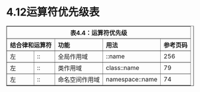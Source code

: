 # 4.12运算符优先级表

<table border="1">
  <tr>
	    <th colspan="5">表4.4：运算符优先级</th>
	</tr>
	<tr>
	    <th colspan="2" align="left">结合律和运算符</th>
	    <th align="left">功能</th>
	    <th align="left">用法</th>
      <th align="left">参考页码</th> 
	</tr>
	<tr >
	    <td>左</td>
	    <td>::</td>
	    <td>全局作用域</td>
      <td>::name</td>
      <td>256</td>
	</tr>
  <tr >
	    <td>左</td>
	    <td>::</td>
	    <td>类作用域</td>
      <td>class::name</td>
      <td>79</td>
	</tr>
  <tr >
	    <td>左</td>
	    <td>::</td>
	    <td>命名空间作用域</td>
      <td>namespace::name</td>
      <td>74</td>
	</tr>
</table>
